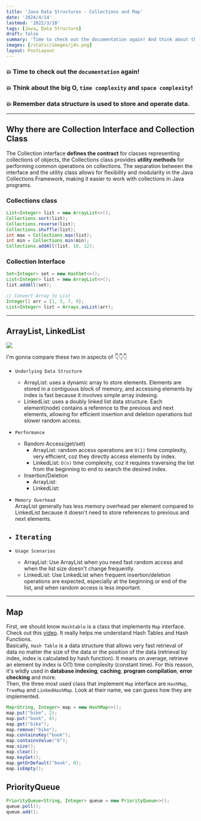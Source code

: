 ```yaml
---
title: 'Java Data Structures - Collections and Map'
date: '2024/4/14'
lastmod: '2022/3/10'
tags: [Java, Data Structure]
draft: false
summary: 'Time to check out the documentation again! And think about the big O, time complexity and space complexity! Remember data structure is used to store and operate data.'
images: [/static/images/jds.png]
layout: PostLayout
---
```


### 💥 Time to check out the `documentation` again! 
### 💥 Think about the big O, `time complexity` and `space complexity`!  
### 💥 Remember data structure is used to store and operate data.
---

## Why there are Collection Interface and Collection Class
The Collection interface **defines the contract** for classes representing collections of objects, the Collections class provides **utility methods** for performing common operations on collections. 
The separation between the interface and the utility class allows for flexibility and modularity in the Java Collections Framework, making it easier to work with collections in Java programs.

### Collections class
```Java
List<Integer> list = new ArrayList<>();
Collections.sort(list);
Collections.reverse(list);
Collections.shuffle(list);
int max = Collections.max(list);
int min = Collections.min(min);
Collections.addAll(list, 10, 12);
```

### Collection Interface

```Java
Set<Integer> set = new HashSet<>();
List<Integer> list = new ArrayList<>();
list.addAll(set);

// Convert Array to List
Integer[] arr = {1, 5, 7, 9};
List<Integer> list = Arrays.asList(arr);

```
---

## ArrayList, LinkedList
![](/static/images/list.png)  

I'm gonna compare these two in aspects of 👇👇👇
- `Underlying Data Structure`
  - ArrayList: uses a dynamic array to store elements. Elements are stored in a contiguous block of memory, and accessing elements by index is fast because it involves simple array indexing.
  - LinkedList: uses a doubly linked list data structure. Each element(node) contains a reference to the previous and next elements, allowing for efficient insertion and deletion operations but slower random access. 
- `Performance` 
  - Random Access(get/set)
    - ArrayList: random access operations are `O(1)` time complexity, very efficient, coz they directly access elements by index.
    - LinkedList: `O(n)` time complexity, coz it requires traversing the list from the beginning to end to search the desired index.
  - Insertion/Deletion
    - ArrayList: 
    - LinkedList: 
- `Memory Overhead`  
  ArrayList generally has less memory overhead per element compared to LinkedList because it doesn't need to store references to previous and next elements. 

- `Iterating` 
  - 
- `Usage Scenarios`
  - ArrayList: Use ArrayList when you need fast random access and when the list size doesn't change frequently.
  - LinkedList: Use LinkedList when frequent insertion/deletion operations are expected, especially at the beginning or end of the list, and when random access is less important.

---
## Map 
First, we should know `Hashtable` is a class that implements `Map` interface.
Check out this [video](https://www.youtube.com/watch?v=KyUTuwz_b7Q&ab_channel=ComputerScience). It really helps me understand Hash Tables and Hash Functions.  
Basically, `Hash Table` is a data structure that allows very fast retrieval of data no matter the size of the data or the position of the data (retrieval by index, index is calculated by hash function). It means on average, retrieve an element by index is O(1) time complexity (constant time).
For this reason, it's wildly used in **database indexing**, **caching**, **program compilation**, **error checking** and more.  
Then, the three most used class that implement `Map` interface are `HashMap`, `TreeMap` and `LinkedHashMap`. Look at their name, we can guess how they are implemented.


```java
Map<String, Integer> map = new HashMap<>();
map.put("bike", 2);
map.put("book", 6);
map.get("bike");
map.remove("bike");
map.containsKey("book");
map.containsValue("6");
map.size();
map.clear();
map.keySet();
map.getOrDefault("book", 0);
map.isEmpty();

```

## PriorityQueue
```java
PriorityQueue<String, Integer> queue = new PriorityQueue<>();
queue.poll();
queue.add();

```
